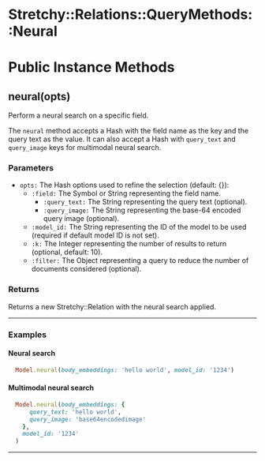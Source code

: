 # Stretchy::Relations::QueryMethods::Neural [](#module-Stretchy::Relations::QueryMethods::Neural) [](#top)

    

# Public Instance Methods

      
## neural(opts) [](#method-i-neural)
         
Perform a neural search on a specific field.

The `neural` method accepts a Hash with the field name as the key and the query text as the value.
It can also accept a Hash with `query_text` and `query_image` keys for multimodal neural search.

### Parameters

- `opts:` The Hash options used to refine the selection (default: {}):
    - `:field:` The Symbol or String representing the field name.
      - `:query_text:` The String representing the query text (optional).
      - `:query_image:` The String representing the base-64 encoded query image (optional).
    - `:model_id:` The String representing the ID of the model to be used (required if default model ID is not set).
    - `:k:` The Integer representing the number of results to return (optional, default: 10).
    - `:filter:` The Object representing a query to reduce the number of documents considered (optional).

### Returns
Returns a new Stretchy::Relation with the neural search applied.

---

### Examples

#### Neural search

```ruby
  Model.neural(body_embeddings: 'hello world', model_id: '1234')
```

#### Multimodal neural search

```ruby
  Model.neural(body_embeddings: {
      query_text: 'hello world',
      query_image: 'base64encodedimage'
    }, 
    model_id: '1234'
  )
```  
        
---

